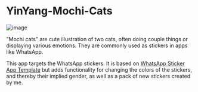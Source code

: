 # YinYang-Mochi-Cats

![image](https://github.com/user-attachments/assets/ccaeb0e7-e52d-48ec-8493-71a8a1ebb4eb)


"Mochi cats" are cute illustration of two cats, often doing couple things or displaying various emotions. They are commonly used as stickers in apps like WhatsApp. 

This app targets the WhatsApp stickers. It is based on [WhatsApp Sticker App Template]([https://github.com/original-author/original-repo-name](https://github.com/WhatsApp/stickers)) but adds functionality for changing the colors of the stickers, and thereby their implied gender, as well as a pack of new stickers created by me. 
